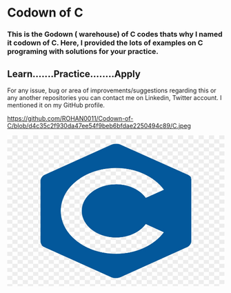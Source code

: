 # Codown of C
<h3>This is the Godown ( warehouse) of C codes thats why I named it codown of C.
Here, I provided the lots of examples on C programing with solutions for your practice.</h3>

<h2>Learn.......Practice........Apply</h2>

For any issue, bug or area of improvements/suggestions regarding this or any another repositories you can contact me on Linkedin, Twitter account. I mentioned it on my GitHub profile.

https://github.com/ROHAN0011/Codown-of-C/blob/d4c35c2f930da47ee54f9beb6bfdae2250494c89/C.jpeg


<p align= "center"><img src="https://github.com/ROHAN0011/Codown-of-C/blob/d4c35c2f930da47ee54f9beb6bfdae2250494c89/C.jpeg" width="700" height= "350"></p>
